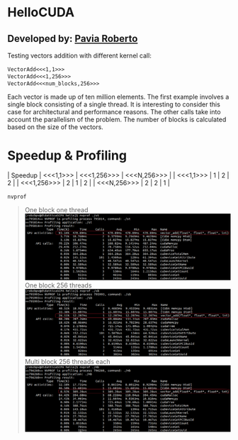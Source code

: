 # HelloCUDA

## Developed by: [Pavia Roberto](https://github.com/bloodsky)

Testing vectors addition with different kernel call:
    
    VectorAdd<<<1,1>>>
    VectorAdd<<<1,256>>>
    VectorAdd<<<num_blocks,256>>>

Each vector is made up of ten million elements. The first example involves a single block consisting of a single thread. It is interesting to consider this case for architectural and performance reasons. The other calls take into account the parallelism of the problem. The number of blocks is calculated based on the size of the vectors.

# Speedup & Profiling

|   Speedup   |  <<<1,1>>>  | <<<1,256>>> | <<<N,256>>> |
|  <<<1,1>>>  |      1      |      2      |      2      |
| <<<1,256>>> |      2      |      1      |      2      |
| <<<N,256>>> |      2      |      2      |      1      |

    nvprof

> One block one thread
![alt text](https://github.com/bloodsky/HelloCUDA/blob/main/first.png)
> One block 256 threads
![alt text](https://github.com/bloodsky/HelloCUDA/blob/main/middle.png)
> Multi block 256 threads each
![alt text](https://github.com/bloodsky/HelloCUDA/blob/main/last.png)
